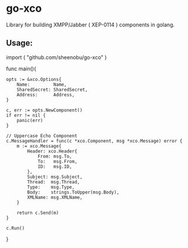 # go-xco

Library for building XMPP/Jabber ( XEP-0114 ) components in golang.

## Usage:

import (
	"github.com/sheenobu/go-xco"
)

func main(){

	opts := &xco.Options{
		Name:         Name,
		SharedSecret: SharedSecret,
		Address:      Address,
	}

	c, err := opts.NewComponent()
	if err != nil {
		panic(err)
	}

	// Uppercase Echo Component
	c.MessageHandler = func(c *xco.Component, msg *xco.Message) error {
		m := xco.Message{
			Header: xco.Header{
				From: msg.To,
				To:   msg.From,
				ID:   msg.ID,
			},
			Subject: msg.Subject,
			Thread:  msg.Thread,
			Type:    msg.Type,
			Body:    strings.ToUpper(msg.Body),
			XMLName: msg.XMLName,
		}

		return c.Send(m)
	}

	c.Run()
}



